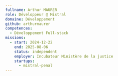 ```yaml
---
fullname: Arthur MAURER
role: Développeur @ Mistral
domaine: Développement
github: arthurmaurer
competences:
  - Développement Full-stack
missions:
  - start: 2024-12-22
    end: 2025-08-06
    status: independent
    employer: Incubateur Ministère de la justice
    startups:
      - mistral-penal
---
```

